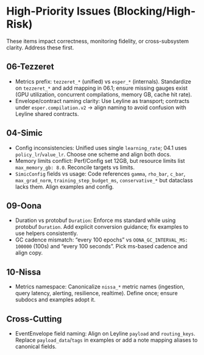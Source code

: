 # High-Priority Issues (Blocking/High-Risk)

These items impact correctness, monitoring fidelity, or cross-subsystem clarity. Address these first.

## 06-Tezzeret
- Metrics prefix: `tezzeret_*` (unified) vs `esper_*` (internals). Standardize on `tezzeret_*` and add mapping in 06.1; ensure missing gauges exist (GPU utilization, concurrent compilations, memory GB, cache hit rate).
- Envelope/contract naming clarity: Use Leyline as transport; contracts under `esper.compilation.v2` → align naming to avoid confusion with Leyline shared contracts.

## 04-Simic
- Config inconsistencies: Unified uses single `learning_rate`; 04.1 uses `policy_lr`/`value_lr`. Choose one scheme and align both docs.
- Memory limits conflict: Perf/Config set 12GB, but resource limits list `max_memory_gb: 8.0`. Reconcile targets vs limits.
- `SimicConfig` fields vs usage: Code references `gamma`, `rho_bar`, `c_bar`, `max_grad_norm`, `training_step_budget_ms`, `conservative_*` but dataclass lacks them. Align examples and config.

## 09-Oona
- Duration vs protobuf `Duration`: Enforce ms standard while using protobuf `Duration`. Add explicit conversion guidance; fix examples to use helpers consistently.
- GC cadence mismatch: “every 100 epochs” vs `OONA_GC_INTERVAL_MS: 100000` (100s) and “every 100 seconds”. Pick ms-based cadence and align copy.

## 10-Nissa
- Metrics namespace: Canonicalize `nissa_*` metric names (ingestion, query latency, alerting, resilience, realtime). Define once; ensure subdocs and examples adopt it.

## Cross-Cutting
- EventEnvelope field naming: Align on Leyline `payload` and `routing_keys`. Replace `payload_data`/`tags` in examples or add a note mapping aliases to canonical fields.

